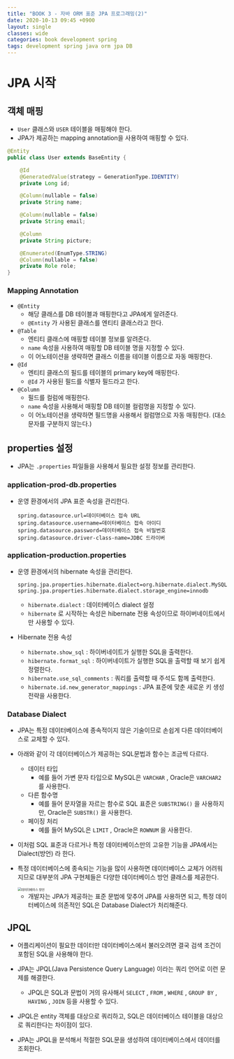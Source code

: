 ```yaml
---
title: "BOOK 3 - 자바 ORM 표준 JPA 프로그래밍(2)"
date: 2020-10-13 09:45 +0900
layout: single
classes: wide
categories: book development spring
tags: development spring java orm jpa DB 
---
```




# JPA 시작

## 객체 매핑

- `User` 클래스와 `USER` 테이블을 매핑해야 한다.
- JPA가 제공하는 mapping annotation을 사용하여 매핑할 수 있다.

```java
@Entity
public class User extends BaseEntity {

    @Id
    @GeneratedValue(strategy = GenerationType.IDENTITY)
    private Long id;

    @Column(nullable = false)
    private String name;

    @Column(nullable = false)
    private String email;

    @Column
    private String picture;

    @Enumerated(EnumType.STRING)
    @Column(nullable = false)
    private Role role;
}
```



### Mapping Annotation

- `@Entity` 
  - 해당 클래스를 DB 테이블과 매핑한다고 JPA에게 알려준다.
  - `@Entity` 가 사용된 클래스를 엔티티 클래스라고 한다.
- `@Table`
  - 엔티티 클래스에 매핑할 테이블 정보를 알려준다.
  - `name` 속성을 사용하여 매핑할 DB 테이블 명을 지정할 수 있다.
  - 이 어노테이션을 생략하면 클래스 이름을 테이블 이름으로 자동 매핑한다.
- `@Id`
  - 엔티티 클래스의 필드를 테이블의 primary key에 매핑한다.
  - `@Id` 가 사용된 필드를 식별자 필드라고 한다.
- `@Column` 
  - 필드를 컬럼에 매핑한다.
  - `name` 속성을 사용해서 매핑할 DB 테이블 컬럼명을 지정할 수 있다.
  - 이 어노테이션을 생략하면 필드명을 사용해서 컬럼명으로 자동 매핑한다. (대소문자를 구분하지 않는다.)



## properties 설정

- JPA는 `.properties` 파일들을 사용해서 필요한 설정 정보를 관리한다.



### application-prod-db.properties

- 운영 환경에서의 JPA 표준 속성을 관리한다.

  ```properties
  spring.datasource.url=데이터베이스 접속 URL
  spring.datasource.username=데이터베이스 접속 아이디
  spring.datasource.password=데이터베이스 접속 비밀번호
  spring.datasource.driver-class-name=JDBC 드라이버
  ```

### application-production.properties

- 운영 환경에서의 hibernate 속성을 관리한다.

  ```properties
  spring.jpa.properties.hibernate.dialect=org.hibernate.dialect.MySQL5InnoDBDialect
  spring.jpa.properties.hibernate.dialect.storage_engine=innodb
  ```

  - `hibernate.dialect` : 데이터베이스 dialect 설정
  - `hibernate` 로 시작하는 속성은 hibernate 전용 속성이므로 하이버네이트에서만 사용할 수 있다.

- Hibernate 전용 속성

  - `hibernate.show_sql` : 하이버네이트가 실행한 SQL을 출력한다.
  - `hibernate.format_sql` : 하이버네이트가 실행한 SQL을 출력할 때 보기 쉽게 정렬한다.
  - `hibernate.use_sql_comments` : 쿼리를 출력할 때 주석도 함께 출력한다.
  - `hibernate.id.new_generator_mappings` : JPA 표준에 맞춘 새로운 키 생성 전략을 사용한다.



### Database Dialect

- JPA는 특정 데이터베이스에 종속적이지 않은 기술이므로 손쉽게 다른 데이터베이스로 교체할 수 있다.
- 아래와 같이 각 데이터베이스가 제공하는 SQL문법과 함수는 조금씩 다르다.
  - 데이터 타입 
    - 예를 들어 가변 문자 타입으로 MySQL은 `VARCHAR` , Oracle은 `VARCHAR2` 를 사용한다.
  - 다른 함수명
    - 예를 들어 문자열을 자르는 함수로 SQL 표준은 `SUBSTRING()` 을 사용하지만, Oracle은 `SUBSTR()` 을 사용한다.
  - 페이징 처리
    - 예를 들어 MySQL은 `LIMIT` , Oracle은 `ROWNUM` 을 사용한다.
- 이처럼 SQL 표준과 다르거나 특정 데이터베이스만의 고유한 기능을 JPA에서는 Dialect(방언) 라 한다.



- 특정 데이터베이스에 종속되는 기능을 많이 사용하면 데이터베이스 교체가 어려워지므로 대부분의 JPA 구현체들은 다양한 데이터베이스 방언 클래스를 제공한다.

  <img src="https://blog.kakaocdn.net/dn/KVZOh/btqzaRC05ug/Rdt7NawJa4NUdyAKR1YxR0/img.png" alt="데이터베이스 방언" style="zoom:50%;" />

  - 개발자는 JPA가 제공하는 표준 문법에 맞추어 JPA를 사용하면 되고, 특정 데이터베이스에 의존적인 SQL은 Database Dialect가 처리해준다.



## JPQL

- 어플리케이션이 필요한 데이터만 데이터베이스에서 불러오려면 결국 검색 조건이 포함된 SQL을 사용해야 한다.
- JPA는 JPQL(Java Persistence Query Language) 이라는 쿼리 언어로 이런 문제를 해결한다.
  - JPQL은 SQL과 문법이 거의 유사해서 `SELECT` , `FROM` , `WHERE` , `GROUP BY` , `HAVING` , `JOIN` 등을 사용할 수 있다.
- JPQL은 entity 객체를 대상으로 쿼리하고, SQL은 데이터베이스 테이블을 대상으로 쿼리한다는 차이점이 있다.

- JPA는 JPQL을 분석해서 적절한 SQL문을 생성하여 데이터베이스에서 데이터를 조회한다.